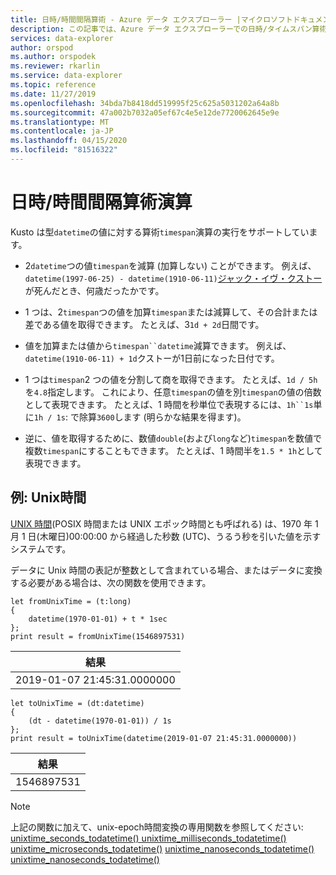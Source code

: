 ```yaml
---
title: 日時/時間間隔算術 - Azure データ エクスプローラー |マイクロソフトドキュメント
description: この記事では、Azure データ エクスプローラーでの日時/タイムスパン算術計算について説明します。
services: data-explorer
author: orspod
ms.author: orspodek
ms.reviewer: rkarlin
ms.service: data-explorer
ms.topic: reference
ms.date: 11/27/2019
ms.openlocfilehash: 34bda7b8418dd519995f25c625a5031202a64a8b
ms.sourcegitcommit: 47a002b7032a05ef67c4e5e12de7720062645e9e
ms.translationtype: MT
ms.contentlocale: ja-JP
ms.lasthandoff: 04/15/2020
ms.locfileid: "81516322"
---
```

# <a name="datetime--timespan-arithmetic"></a>日時/時間間隔算術演算

Kusto は型`datetime`の値に対する算術`timespan`演算の実行をサポートしています。

* 2`datetime`つの値`timespan`を減算 (加算しない) ことができます。
  例えば、`datetime(1997-06-25) - datetime(1910-06-11)`[ジャック・イヴ・クストー](https://en.wikipedia.org/wiki/Jacques_Cousteau)が死んだとき、何歳だったかです。

* 1 つは、2`timespan`つの値を加算`timespan`または減算して、その合計または差である値を取得できます。
  たとえば、3`1d + 2d`日間です。

* 値を加算または値から`timespan``datetime`減算できます。
  例えば、`datetime(1910-06-11) + 1d`クストーが1日前になった日付です。

* 1 つは`timespan`2 つの値を分割して商を取得できます。
  たとえば、`1d / 5h`を`4.8`指定します。
  これにより、任意`timespan`の値を別`timespan`の値の倍数として表現できます。 たとえば、1 時間を秒単位で表現するには、`1h``1s`単に`1h / 1s`: で除算`3600`します (明らかな結果を得ます)。

* 逆に、値を取得するために、数値`double`(および`long`など)`timespan`を数値で複数`timespan`にすることもできます。
  たとえば、1 時間半を`1.5 * 1h`として表現できます。

## <a name="example-unix-time"></a>例: Unix時間

[UNIX 時間](https://en.wikipedia.org/wiki/Unix_time)(POSIX 時間または UNIX エポック時間とも呼ばれる) は、1970 年 1 月 1 日(木曜日)00:00:00 から経過した秒数 (UTC)、うるう秒を引いた値を示すシステムです。

データに Unix 時間の表記が整数として含まれている場合、またはデータに変換する必要がある場合は、次の関数を使用できます。

```kusto
let fromUnixTime = (t:long)
{ 
    datetime(1970-01-01) + t * 1sec 
};
print result = fromUnixTime(1546897531)
```

|結果                     |
|---------------------------|
|2019-01-07 21:45:31.0000000|

```kusto
let toUnixTime = (dt:datetime) 
{ 
    (dt - datetime(1970-01-01)) / 1s 
};
print result = toUnixTime(datetime(2019-01-07 21:45:31.0000000))
```

|結果                     |
|---------------------------|
|1546897531                 |

> [!NOTE]
> 上記の関数に加えて、unix-epoch時間変換の専用関数を参照してください: [unixtime_seconds_todatetime() unixtime_milliseconds_todatetime()](unixtime-seconds-todatetimefunction.md)
> [unixtime_microseconds_todatetime()](unixtime-milliseconds-todatetimefunction.md)
> [unixtime_nanoseconds_todatetime()](unixtime-microseconds-todatetimefunction.md)
> [unixtime_nanoseconds_todatetime()](unixtime-nanoseconds-todatetimefunction.md)